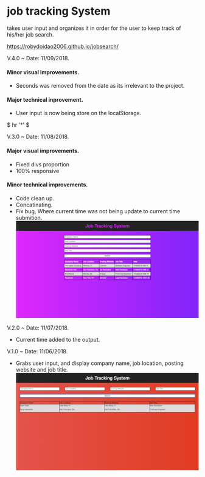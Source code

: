 # job tracking System
takes user input and organizes it in order for the user to keep track of his/her job search.

https://robydoidao2006.github.io/jobsearch/


V.4.0 ~ Date: 11/09/2018.
#### Minor visual improvements.
- Seconds was removed from the date as its irrelevant to the project.

#### Major technical inprovement.
- User input is now being store on the localStorage.

$ hr '*'
$

V.3.0 ~ Date: 11/08/2018.
#### Major visual improvements.
- Fixed divs proportion
- 100% responsive
#### Minor technical improvements.
- Code clean up.
- Concatinating.
- Fix bug, Where current time was not being update to current time submition.
![alt text](assets/images/v3.jpg)

V.2.0 ~ Date: 11/07/2018.
- Current time added to the output.

V.1.0 ~ Date: 11/06/2018.
- Grabs user input, and display company name, job location, posting website and job title.
![alt text](assets/images/v1.jpg)
 
